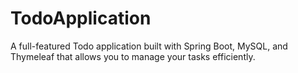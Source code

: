# TodoApplication
A full-featured Todo application built with Spring Boot, MySQL, and Thymeleaf that allows you to manage your tasks efficiently.
